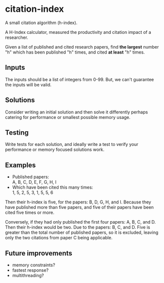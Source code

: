 # citation-index

A small citation algorithm (h-index).

A H-Index calculator, measured the productivity and citation impact of a researcher.

Given a list of published and cited research papers, find **the largest** number "h" which has
been published "h" times, and cited **at least** "h" times.

## Inputs

The inputs should be a list of integers from 0-99. But, we can't guarantee the inputs will be valid.

## Solutions

Consider writing an initial solution and then solve it differently perhaps catering for performance
or smallest possible memory usage. 

## Testing

Write tests for each solution, and ideally write a test to verify your performance or memory
focused solutions work.

## Examples

- Published papers:\
  A, B, C, D, E, F, G, H, I
- Which have been cited this many times:\
  1, 5, 2, 5, 3, 1, 5, 5, 6

Then their h-index is five, for the papers: B, D, G, H, and I. Because they have published more
than five papers, and five of their papers have been cited five times or more.

Conversely, if they had only published the first four papers: A, B, C, and D. Then their h-index
would be two. Due to the papers: B, C, and D. Five is greater than the total number of
published papers, so it is excluded, leaving only the two citations from paper C being applicable.

## Future improvements

- memory constraints?
- fastest response?
- multithreading?
